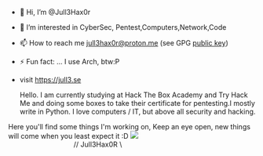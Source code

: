 - 👋 Hi, I’m @Jull3Hax0r
- 👀 I’m interested in CyberSec, Pentest,Computers,Network,Code
- 📫 How to reach me jull3hax0r@proton.me (see GPG <a href="gpg.md">public key</a>)
- ⚡ Fun fact: ... I use Arch, btw:P
- visit https://jull3.se


 
  Hello. I am currently studying at Hack The Box Academy and Try Hack Me and doing some boxes to take their certificate for pentesting.I mostly write in Python.
  I love computers / IT, but above all security and hacking.

Here you'll find some things I'm working on, Keep an eye open, new things will come when you least expect it :D
<img src="https://jull3.se/git.png">
⠀⠀⠀⠀⠀⠀⠀⠀⠀⠀⠀⠀⠀⠀⠀⠀⠀
⠀⠀⠀⠀⠀⠀⠀⠀⠀⠀⠀⠀⠀// Jull3Hax0R \\⠀⠀

<!---
Jull3Hax0r/Jull3Hax0r is a ✨ special ✨ repository because its `README.md` (this file) appears on your GitHub profile.
You can click the Preview link to take a look at your changes.
--->
